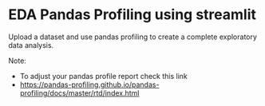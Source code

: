 # EDA Pandas Profiling using streamlit

Upload a dataset and use pandas profiling to create a complete exploratory data analysis.

Note:  

  - To adjust your pandas profile report check this link
  - https://pandas-profiling.github.io/pandas-profiling/docs/master/rtd/index.html
